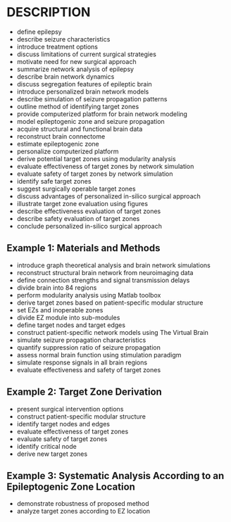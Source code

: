 # DESCRIPTION

- define epilepsy
- describe seizure characteristics
- introduce treatment options
- discuss limitations of current surgical strategies
- motivate need for new surgical approach
- summarize network analysis of epilepsy
- describe brain network dynamics
- discuss segregation features of epileptic brain
- introduce personalized brain network models
- describe simulation of seizure propagation patterns
- outline method of identifying target zones
- provide computerized platform for brain network modeling
- model epileptogenic zone and seizure propagation
- acquire structural and functional brain data
- reconstruct brain connectome
- estimate epileptogenic zone
- personalize computerized platform
- derive potential target zones using modularity analysis
- evaluate effectiveness of target zones by network simulation
- evaluate safety of target zones by network simulation
- identify safe target zones
- suggest surgically operable target zones
- discuss advantages of personalized in-silico surgical approach
- illustrate target zone evaluation using figures
- describe effectiveness evaluation of target zones
- describe safety evaluation of target zones
- conclude personalized in-silico surgical approach

## Example 1: Materials and Methods

- introduce graph theoretical analysis and brain network simulations
- reconstruct structural brain network from neuroimaging data
- define connection strengths and signal transmission delays
- divide brain into 84 regions
- perform modularity analysis using Matlab toolbox
- derive target zones based on patient-specific modular structure
- set EZs and inoperable zones
- divide EZ module into sub-modules
- define target nodes and target edges
- construct patient-specific network models using The Virtual Brain
- simulate seizure propagation characteristics
- quantify suppression ratio of seizure propagation
- assess normal brain function using stimulation paradigm
- simulate response signals in all brain regions
- evaluate effectiveness and safety of target zones

## Example 2: Target Zone Derivation

- present surgical intervention options
- construct patient-specific modular structure
- identify target nodes and edges
- evaluate effectiveness of target zones
- evaluate safety of target zones
- identify critical node
- derive new target zones

## Example 3: Systematic Analysis According to an Epileptogenic Zone Location

- demonstrate robustness of proposed method
- analyze target zones according to EZ location

